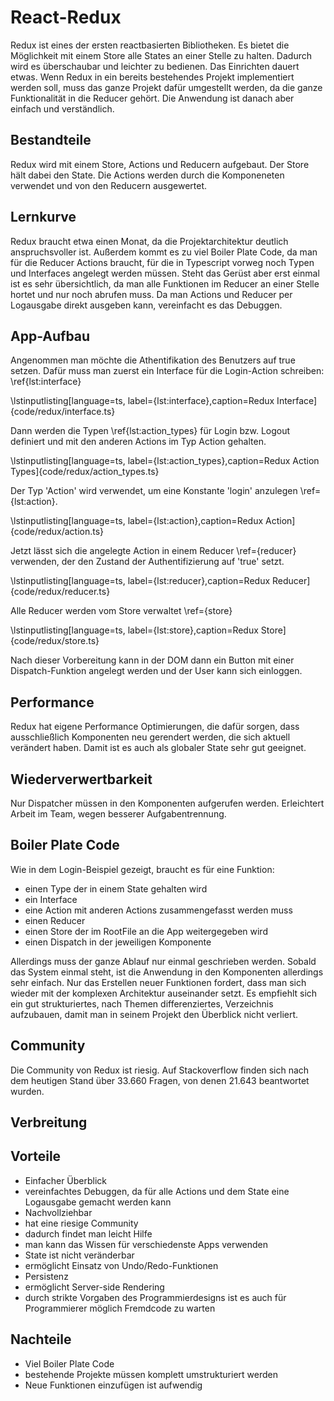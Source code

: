 # React-Redux
Redux ist eines der ersten reactbasierten Bibliotheken.  Es bietet die Möglichkeit mit einem Store alle States an einer Stelle zu halten. Dadurch wird es überschaubar und leichter zu bedienen. Das Einrichten dauert etwas. Wenn Redux in ein bereits bestehendes Projekt implementiert werden soll, muss das ganze Projekt dafür umgestellt werden, da die ganze Funktionalität in die Reducer gehört.
Die Anwendung ist danach aber einfach und verständlich.

## Bestandteile
Redux wird mit einem Store, Actions und Reducern aufgebaut. Der Store hält dabei den State. Die Actions werden durch die Komponeneten verwendet und von den Reducern ausgewertet. 

## Lernkurve
Redux braucht etwa einen Monat, da die Projektarchitektur deutlich anspruchsvoller ist. Außerdem kommt es zu viel Boiler Plate Code, da man für die Reducer Actions braucht, für die in Typescript vorweg noch Typen und Interfaces angelegt werden müssen. Steht das Gerüst aber erst einmal ist es sehr übersichtlich, da man alle Funktionen im Reducer an einer Stelle hortet und nur noch abrufen muss. Da man Actions und Reducer per Logausgabe direkt ausgeben kann, vereinfacht es das Debuggen.

## App-Aufbau
Angenommen man möchte die Athentifikation des Benutzers auf true setzen. Dafür muss man zuerst ein Interface für die Login-Action schreiben: \ref{lst:interface}

\lstinputlisting[language=ts, label={lst:interface},caption=Redux Interface]{code/redux/interface.ts}

Dann werden die Typen \ref{lst:action_types} für Login bzw. Logout definiert und mit den anderen Actions im Typ Action gehalten.

\lstinputlisting[language=ts, label={lst:action_types},caption=Redux Action Types]{code/redux/action_types.ts}

Der Typ 'Action' wird verwendet, um eine Konstante 'login' anzulegen \ref={lst:action}.

\lstinputlisting[language=ts, label={lst:action},caption=Redux Action]{code/redux/action.ts}

Jetzt lässt sich die angelegte Action in einem Reducer \ref={reducer} verwenden, der den Zustand der Authentifizierung auf 'true' setzt.

\lstinputlisting[language=ts, label={lst:reducer},caption=Redux Reducer]{code/redux/reducer.ts}

Alle Reducer werden vom Store verwaltet \ref={store}

\lstinputlisting[language=ts, label={lst:store},caption=Redux Store]{code/redux/store.ts}

Nach dieser Vorbereitung kann in der DOM dann ein Button mit einer Dispatch-Funktion angelegt werden und der User kann sich einloggen.

## Performance
Redux hat eigene Performance Optimierungen, die dafür sorgen, dass ausschließlich Komponenten neu gerendert werden, die sich aktuell verändert haben. Damit ist es auch als globaler State sehr gut geeignet.

## Wiederverwertbarkeit
Nur Dispatcher müssen in den Komponenten aufgerufen werden. 
Erleichtert Arbeit im Team, wegen besserer Aufgabentrennung.

## Boiler Plate Code
Wie in dem Login-Beispiel gezeigt, braucht es für eine Funktion: 
- einen Type der in einem State gehalten wird
- ein Interface 
- eine Action mit anderen Actions zusammengefasst werden muss
- einen Reducer
- einen Store der im RootFile an die App weitergegeben wird
- einen Dispatch in der jeweiligen Komponente

Allerdings muss der ganze Ablauf nur einmal geschrieben werden. Sobald das System einmal steht, ist die Anwendung in den Komponenten allerdings sehr einfach. 
Nur das Erstellen neuer Funktionen fordert, dass man sich wieder mit der komplexen Architektur auseinander setzt. Es empfiehlt sich ein gut strukturiertes, nach Themen differenziertes,  Verzeichnis aufzubauen, damit man in seinem Projekt den Überblick nicht verliert. 


## Community
Die Community von Redux ist riesig. Auf Stackoverflow finden sich nach dem heutigen Stand über 33.660 Fragen, von denen 21.643 beantwortet wurden.

## Verbreitung

## Vorteile
-	Einfacher Überblick
-	vereinfachtes Debuggen, da für alle Actions und dem State eine Logausgabe gemacht werden kann
-	Nachvollziehbar
-	hat eine riesige Community
-	dadurch findet man leicht Hilfe
-	man kann das Wissen für verschiedenste Apps verwenden
-	State ist nicht veränderbar
-	ermöglicht Einsatz von Undo/Redo-Funktionen
-	Persistenz
-	ermöglicht Server-side Rendering
-	durch strikte Vorgaben des Programmierdesigns ist es auch für Programmierer möglich Fremdcode zu warten

## Nachteile
-	Viel Boiler Plate Code
-	bestehende Projekte müssen komplett umstrukturiert werden
-	Neue Funktionen einzufügen ist aufwendig
